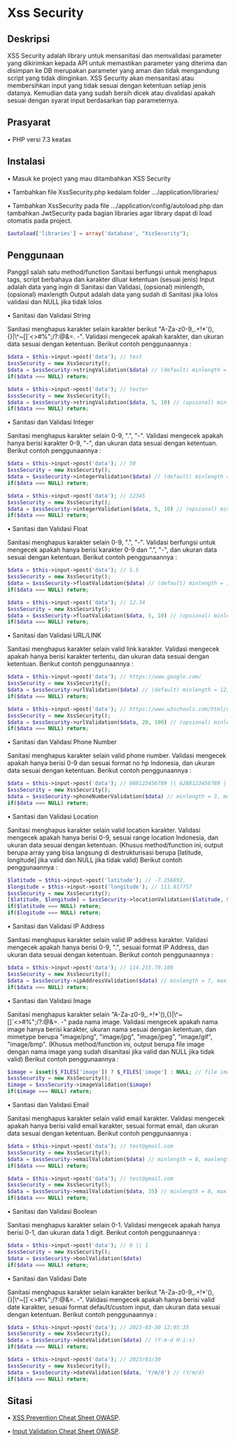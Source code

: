 # Xss Security

## Deskripsi

XSS Security adalah library untuk mensanitasi dan memvalidasi parameter yang dikirimkan kepada API untuk memastikan parameter yang diterima dan disimpan ke DB merupakan parameter yang aman dan tidak mengandung script yang tidak diinginkan. XSS Security akan mensanitasi atau membersihkan input yang tidak sesuai dengan ketentuan setiap jenis datanya. Kemudian data yang sudah bersih dicek atau divalidasi apakah sesuai dengan syarat input berdasarkan tiap parameternya.

## Prasyarat

• PHP versi 7.3 keatas

## Instalasi

• Masuk ke project yang mau ditambahkan XSS Security

• Tambahkan file XssSecurity.php kedalam folder …/application/libraries/

• Tambahkan XssSecurity pada file …/application/config/autoload.php dan tambahkan JwtSecurity pada bagian libraries agar library dapat di load otomatis pada project.

```php
$autoload['libraries'] = array('database', "XssSecurity");
```

## Penggunaan

Panggil salah satu method/function
Sanitasi berfungsi untuk menghapus tags, script berbahaya dan karakter diluar ketentuan (sesuai jenis)
Input adalah data yang ingin di Sanitasi dan Validasi, (opsional) minlength, (opsional) maxlength
Output adalah data yang sudah di Sanitasi jika lolos validasi dan NULL jika tidak lolos

• Sanitasi dan Validasi String

Sanitasi menghapus karakter selain karakter berikut "A-Za-z0-9\_.+!\*\'(),{}|\\^~[\]`<>#%";\/?:@&=. -". Validasi mengecek apakah karakter, dan ukuran data sesuai dengan ketentuan.
Berikut contoh penggunaannya :

```php
$data = $this->input->post('data'); // test
$xssSecurity = new XssSecurity();
$data = $xssSecurity->stringValidation($data) // (default) minlength = 4, maxlength = 30
if($data === NULL) return;
```

```php
$data = $this->input->post('data'); // tester
$xssSecurity = new XssSecurity();
$data = $xssSecurity->stringValidation($data, 5, 10) // (opsional) minlength = 5, maxlength = 10
if($data === NULL) return;
```

• Sanitasi dan Validasi Integer

Sanitasi menghapus karakter selain 0-9, ".", "-". Validasi mengecek apakah hanya berisi karakter 0-9, "-", dan ukuran data sesuai dengan ketentuan.
Berikut contoh penggunaannya :

```php
$data = $this->input->post('data'); // 50
$xssSecurity = new XssSecurity();
$data = $xssSecurity->integerValidation($data) // (default) minlength = 1, maxlength = 20
if($data === NULL) return;
```

```php
$data = $this->input->post('data'); // 12345
$xssSecurity = new XssSecurity();
$data = $xssSecurity->integerValidation($data, 5, 10) // (opsional) minlength = 5, maxlength = 10
if($data === NULL) return;
```

• Sanitasi dan Validasi Float

Sanitasi menghapus karakter selain 0-9, ".", "-". Validasi berfungsi untuk mengecek apakah hanya berisi karakter 0-9 dan ".", "-", dan ukuran data sesuai dengan ketentuan.
Berikut contoh penggunaannya :

```php
$data = $this->input->post('data'); // 5.5
$xssSecurity = new XssSecurity();
$data = $xssSecurity->floatValidation($data) // (default) minlength = 1, maxlength = 20
if($data === NULL) return;
```

```php
$data = $this->input->post('data'); // 12.34
$xssSecurity = new XssSecurity();
$data = $xssSecurity->floatValidation($data, 5, 10) // (opsional) minlength = 5, maxlength = 10
if($data === NULL) return;
```

• Sanitasi dan Validasi URL/LINK

Sanitasi menghapus karakter selain valid link karakter. Validasi mengecek apakah hanya berisi karakter tertentu, dan ukuran data sesuai dengan ketentuan.
Berikut contoh penggunaannya :

```php
$data = $this->input->post('data'); // https://www.google.com/
$xssSecurity = new XssSecurity();
$data = $xssSecurity->urlValidation($data) // (default) minlength = 12, maxlength = 50
if($data === NULL) return;
```

```php
$data = $this->input->post('data'); // https://www.w3schools.com/html/default.asp
$xssSecurity = new XssSecurity();
$data = $xssSecurity->urlValidation($data, 20, 100) // (opsional) minlength = 20, maxlength = 100
if($data === NULL) return;
```

• Sanitasi dan Validasi Phone Number

Sanitasi menghapus karakter selain valid phone number. Validasi mengecek apakah hanya berisi 0-9 dan sesuai format no hp Indonesia, dan ukuran data sesuai dengan ketentuan.
Berikut contoh penggunaannya :

```php
$data = $this->input->post('data'); // 088123456789 || 6288123456789 || +6288123456789
$xssSecurity = new XssSecurity();
$data = $xssSecurity->phoneNumberValidation($data) // minlength = 3, maxlength = 15
if($data === NULL) return;
```

• Sanitasi dan Validasi Location

Sanitasi menghapus karakter selain valid location karakter. Validasi mengecek apakah hanya berisi 0-9, sesuai range location Indonesia, dan ukuran data sesuai dengan ketentuan.
(Khusus method/function ini, output berupa array yang bisa langsung di destrukturisasi berupa [latitude, longitude] jika valid dan NULL jika tidak valid)
Berikut contoh penggunaannya :

```php
$latitude = $this->input->post('latitude'); // -7.256892,
$longitude = $this->input->post('longitude'); // 111.017757
$xssSecurity = new XssSecurity();
[$latitude, $longitude] = $xssSecurity->locationValidation($latitude, $longitude) // minlength = 1, maxlength = 9
if($latitude === NULL) return;
if($logitude === NULL) return;
```

• Sanitasi dan Validasi IP Address

Sanitasi menghapus karakter selain valid IP address karakter. Validasi mengecek apakah hanya berisi 0-9, ".", sesuai format IP Address, dan ukuran data sesuai dengan ketentuan.
Berikut contoh penggunaannya :

```php
$data = $this->input->post('data'); // 114.215.79.108
$xssSecurity = new XssSecurity();
$data = $xssSecurity->ipAddressValidation($data) // minlength = 7, maxlength = 15
if($data === NULL) return;
```

• Sanitasi dan Validasi Image

Sanitasi menghapus karakter selain "A-Za-z0-9\_.+!\*\'(),{}|\\^~[\]`<>#%";\/?:@&=. -" pada nama image. Validasi mengecek apakah nama image hanya berisi karakter, ukuran nama sesuai dengan ketentuan, dan mimetype berupa "image/png", "image/jpg", "image/jpeg", "image/gif", "image/bmp".
(Khusus method/function ini, output berupa file image dengan nama image yang sudah disanitasi jika valid dan NULL jika tidak valid)
Berikut contoh penggunaannya :

```php
$image = isset($_FILES['image']) ? $_FILES['image'] : NULL; // file image dengan nama test.png
$xssSecurity = new XssSecurity();
$image = $xssSecurity->imageValidation($image)
if($image === NULL) return;
```

• Sanitasi dan Validasi Email

Sanitasi menghapus karakter selain valid email karakter. Validasi mengecek apakah hanya berisi valid email karakter, sesuai format email, dan ukuran data sesuai dengan ketentuan.
Berikut contoh penggunaannya :

```php
$data = $this->input->post('data'); // test@gmail.com
$xssSecurity = new XssSecurity();
$data = $xssSecurity->emailValidation($data) // minlength = 8, maxlength = 30
if($data === NULL) return;
```

```php
$data = $this->input->post('data'); // test@gmail.com
$xssSecurity = new XssSecurity();
$data = $xssSecurity->emailValidation($data, 35) // minlength = 8, maxlength = 35
if($data === NULL) return;
```

• Sanitasi dan Validasi Boolean

Sanitasi menghapus karakter selain 0-1. Validasi mengecek apakah hanya berisi 0-1, dan ukuran data 1 digit.
Berikut contoh penggunaannya :

```php
$data = $this->input->post('data'); // 0 || 1
$xssSecurity = new XssSecurity();
$data = $xssSecurity->boolValidation($data)
if($data === NULL) return;
```

• Sanitasi dan Validasi Date

Sanitasi menghapus karakter selain karakter berikut "A-Za-z0-9\_.+!\*\'(),{}|\\^~[\]`<>#%";\/?:@&=. -". Validasi mengecek apakah hanya berisi valid date karakter, sesuai format default/custom input, dan ukuran data sesuai dengan ketentuan.
Berikut contoh penggunaannya :

```php
$data = $this->input->post('data'); // 2023-03-30 12:05:35
$xssSecurity = new XssSecurity();
$data = $xssSecurity->dateValidation($data) // (Y-m-d H:i:s)
if($data === NULL) return;
```

```php
$data = $this->input->post('data'); // 2023/03/30
$xssSecurity = new XssSecurity();
$data = $xssSecurity->dateValidation($data, 'Y/m/d') // (Y/m/d)
if($data === NULL) return;
```

## Sitasi

• [XSS Prevention Cheat Sheet OWASP](https://cheatsheetseries.owasp.org/cheatsheets/Cross_Site_Scripting_Prevention_Cheat_Sheet.html).

• [Input Validation Cheat Sheet OWASP](https://cheatsheetseries.owasp.org/cheatsheets/Input_Validation_Cheat_Sheet.html).
